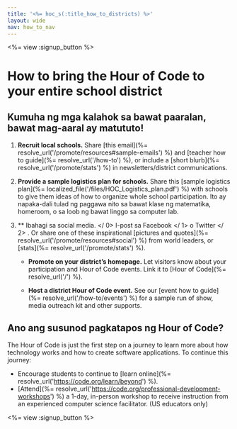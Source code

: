 ```yaml
---
title: '<%= hoc_s(:title_how_to_districts) %>'
layout: wide
nav: how_to_nav
---
```

<%= view :signup_button %>

# How to bring the Hour of Code to your entire school district

## Kumuha ng mga kalahok sa bawat paaralan, bawat mag-aaral ay matututo!

1. **Recruit local schools.** Share [this email](%= resolve_url('/promote/resources#sample-emails') %) and [teacher how to guide](%= resolve_url('/how-to') %), or include a [short blurb](%= resolve_url('/promote/stats') %) in newsletters/district communications.

2. **Provide a sample logistics plan for schools.** Share this [sample logistics plan](%= localized_file('/files/HOC_Logistics_plan.pdf') %) with schools to give them ideas of how to organize whole school participation. Ito ay napaka-dali tulad ng paggawa nito sa bawat klase ng matematika, homeroom, o sa loob ng bawat linggo sa computer lab.

3. ** Ibahagi sa social media. </ 0> I-post sa  Facebook </ 1> o  Twitter </ 2> . Or share one of these inspirational [pictures and quotes](%= resolve_url('/promote/resources#social') %) from world leaders, or [stats](%= resolve_url('/promote/stats') %).</p></li> 
    
    - **Promote on your district’s homepage.** Let visitors know about your participation and Hour of Code events. Link it to [Hour of Code](%= resolve_url('/') %).
    
    - **Host a district Hour of Code event.** See our [event how to guide](%= resolve_url('/how-to/events') %) for a sample run of show, media outreach kit and other supports.</ol> 
    
    ## Ano ang susunod pagkatapos ng Hour of Code?
    
    The Hour of Code is just the first step on a journey to learn more about how technology works and how to create software applications. To continue this journey:
    
    - Encourage students to continue to [learn online](%= resolve_url('https://code.org/learn/beyond') %).
    - [Attend](%= resolve_url('https://code.org/professional-development-workshops') %) a 1-day, in-person workshop to receive instruction from an experienced computer science facilitator. (US educators only)
    
    <%= view :signup_button %>